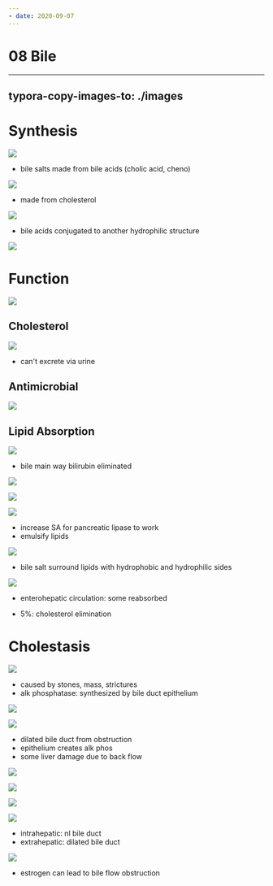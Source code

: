 ```yaml
---
- date: 2020-09-07
---
```


# 08 Bile
---

## typora-copy-images-to: ./images

# Synthesis

![](https://photos.thisispiggy.com/file/wikiFiles/8F1DC7C7-135C-4F1C-B989-30B228B6E7E5.jpg)

- bile salts made from bile acids (cholic acid, cheno)

![](https://photos.thisispiggy.com/file/wikiFiles/979BA0BB-FB03-4ED0-9C00-402DB866E226.jpg)

- made from cholesterol

![](https://photos.thisispiggy.com/file/wikiFiles/16A3EE08-1265-4A66-B0AB-99D3C8279861.jpg)

- bile acids conjugated to another hydrophilic structure

![](https://photos.thisispiggy.com/file/wikiFiles/25254FBC-AFEB-4B77-AD8E-C4E6FFE764C1.jpg)

# Function

![](https://photos.thisispiggy.com/file/wikiFiles/BA16D5DC-65AC-464E-AD76-AEE14A976A4B.jpg)

## Cholesterol

![](https://photos.thisispiggy.com/file/wikiFiles/B260F2F7-7EDE-4CB0-BA92-62E152081A41.jpg)

- can't excrete via urine

## Antimicrobial

![](https://photos.thisispiggy.com/file/wikiFiles/675F7480-5604-43CB-9248-01511B2CA9D7.jpg)

## Lipid Absorption

![](https://photos.thisispiggy.com/file/wikiFiles/BA6D75B2-9A40-40CC-8A52-44210442E82C.jpg)

- bile main way bilirubin eliminated

![](https://photos.thisispiggy.com/file/wikiFiles/B75E79F7-6DE1-45CE-A48A-840D6C7B5400.jpg)

![](https://photos.thisispiggy.com/file/wikiFiles/2F1AC6D0-0967-4C19-B48F-6CE52238F7BF.jpg)

![](https://photos.thisispiggy.com/file/wikiFiles/DBDD8FFD-50FA-433B-9AAB-57716C8474CD.jpg)

- increase SA for pancreatic lipase to work
- emulsify lipids

![](https://photos.thisispiggy.com/file/wikiFiles/10BC49AD-81A2-4EF9-BF0A-1F1AF9D820BF.jpg)

- bile salt surround lipids with hydrophobic and hydrophilic sides

![](https://photos.thisispiggy.com/file/wikiFiles/166F1B36-28F6-4878-93FB-20F2B0BD2372.jpg)

- enterohepatic circulation: some reabsorbed

- 5%: cholesterol elimination

# Cholestasis

![](https://photos.thisispiggy.com/file/wikiFiles/075B2A22-7BAB-40FC-99E2-48886B6D5E82.jpg)

- caused by stones, mass, strictures
- alk phosphatase: synthesized by bile duct epithelium

![](https://photos.thisispiggy.com/file/wikiFiles/5C620742-741B-4113-8ADE-B60E47F135FB.jpg)

![](https://photos.thisispiggy.com/file/wikiFiles/FFC31507-A2D6-4094-8351-2679C0540F84.jpg)

- dilated bile duct from obstruction
- epithelium creates alk phos
- some liver damage due to back flow

![](https://photos.thisispiggy.com/file/wikiFiles/73A4C536-34B2-4F5B-A9BA-C416E2518527.jpg)

![](https://photos.thisispiggy.com/file/wikiFiles/FAD0165B-ED94-48B5-A813-090B17BDBF48.jpg)

![](https://photos.thisispiggy.com/file/wikiFiles/D9AE6F63-0E45-4B5A-9CC5-5B2319773A22.jpg)

![](https://photos.thisispiggy.com/file/wikiFiles/D48FD037-0EBA-4562-AB69-C243E87B5BD2.jpg)

- intrahepatic: nl bile duct
- extrahepatic: dilated bile duct

![](https://photos.thisispiggy.com/file/wikiFiles/79B8C681-6B50-4DA1-9290-F385A05E12B0.jpg)

- estrogen can lead to bile flow obstruction
